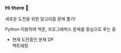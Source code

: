 ### Hi there 👋

새로운 도전을 위한 알고리즘 문제 풀기!

Python 이용하여 백준, 프로그래머스 문제를 중심으로 푸는 중

- 현재 도전중인 문제
DP      
백트래킹      





<!--
**CASY82/CASY82** is a ✨ _special_ ✨ repository because its `README.md` (this file) appears on your GitHub profile.

Here are some ideas to get you started:

- 🔭 I’m currently working on ...
- 🌱 I’m currently learning ...
- 👯 I’m looking to collaborate on ...
- 🤔 I’m looking for help with ...
- 💬 Ask me about ...
- 📫 How to reach me: ...
- 😄 Pronouns: ...
- ⚡ Fun fact: ...
-->
